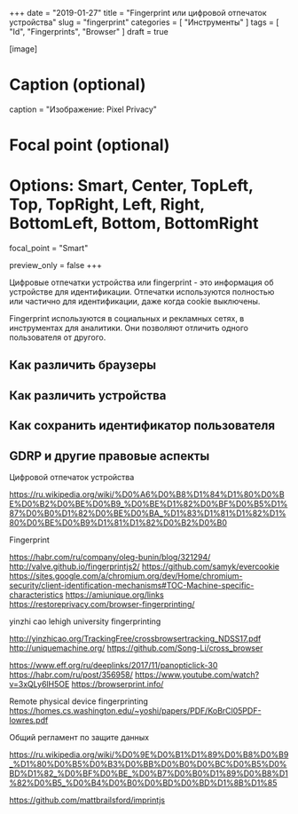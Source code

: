 +++
date = "2019-01-27"
title = "Fingerprint или цифровой отпечаток устройства"
slug = "fingerprint"
categories = [ "Инструменты" ]
tags = [ "Id", "Fingerprints", "Browser" ]
draft = true

[image]
  # Caption (optional)
  caption = "Изображение: Pixel Privacy"
  
  # Focal point (optional)
  # Options: Smart, Center, TopLeft, Top, TopRight, Left, Right, BottomLeft, Bottom, BottomRight
  focal_point = "Smart"

  preview_only = false
+++

Цифровые отпечатки устройства или fingerprint - это информация об устройстве для идентификации. Отпечатки используются полностью или частично для идентификации, даже когда cookie выключены.

Fingerprint используются в социальных и рекламных сетях, в инструментах для аналитики. Они позволяют отличить одного пользователя от другого.

## Как различить браузеры

## Как различить устройства

## Как сохранить идентификатор пользователя

## GDRP и другие правовые аспекты


Цифровой отпечаток устройства   

https://ru.wikipedia.org/wiki/%D0%A6%D0%B8%D1%84%D1%80%D0%BE%D0%B2%D0%BE%D0%B9_%D0%BE%D1%82%D0%BF%D0%B5%D1%87%D0%B0%D1%82%D0%BE%D0%BA_%D1%83%D1%81%D1%82%D1%80%D0%BE%D0%B9%D1%81%D1%82%D0%B2%D0%B0


Fingerprint

https://habr.com/ru/company/oleg-bunin/blog/321294/
http://valve.github.io/fingerprintjs2/
https://github.com/samyk/evercookie
https://sites.google.com/a/chromium.org/dev/Home/chromium-security/client-identification-mechanisms#TOC-Machine-specific-characteristics
https://amiunique.org/links
https://restoreprivacy.com/browser-fingerprinting/

yinzhi cao lehigh university fingerprinting

http://yinzhicao.org/TrackingFree/crossbrowsertracking_NDSS17.pdf
http://uniquemachine.org/
https://github.com/Song-Li/cross_browser

https://www.eff.org/ru/deeplinks/2017/11/panopticlick-30
https://habr.com/ru/post/356958/
https://www.youtube.com/watch?v=3xQLy6lH5OE
https://browserprint.info/

Remote physical device fingerprinting
https://homes.cs.washington.edu/~yoshi/papers/PDF/KoBrCl05PDF-lowres.pdf



Общий регламент по защите данных

https://ru.wikipedia.org/wiki/%D0%9E%D0%B1%D1%89%D0%B8%D0%B9_%D1%80%D0%B5%D0%B3%D0%BB%D0%B0%D0%BC%D0%B5%D0%BD%D1%82_%D0%BF%D0%BE_%D0%B7%D0%B0%D1%89%D0%B8%D1%82%D0%B5_%D0%B4%D0%B0%D0%BD%D0%BD%D1%8B%D1%85

https://github.com/mattbrailsford/imprintjs